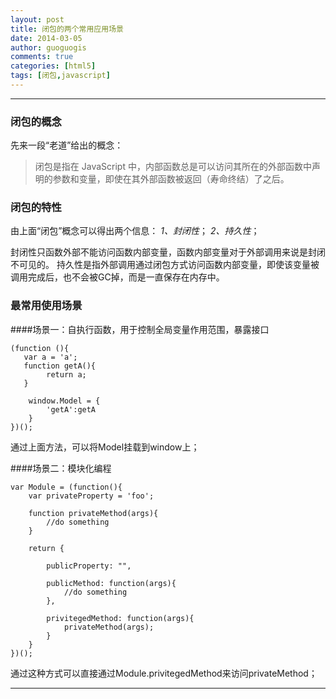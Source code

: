 ```yaml
---
layout: post
title: 闭包的两个常用应用场景
date: 2014-03-05
author: guoguogis
comments: true
categories: [html5]
tags: [闭包,javascript]
---
```

-----------
### 闭包的概念
先来一段“老道”给出的概念：
>闭包是指在 JavaScript 中，内部函数总是可以访问其所在的外部函数中声明的参数和变量，即使在其外部函数被返回（寿命终结）了之后。


### 闭包的特性
由上面“闭包”概念可以得出两个信息：
*1、封闭性*；
*2、持久性*；

封闭性只函数外部不能访问函数内部变量，函数内部变量对于外部调用来说是封闭不可见的。
持久性是指外部调用通过闭包方式访问函数内部变量，即使该变量被调用完成后，也不会被GC掉，而是一直保存在内存中。

### 最常用使用场景

####场景一：自执行函数，用于控制全局变量作用范围，暴露接口
```
(function (){
   var a = 'a'; 
   function getA(){
        return a;
   }

    window.Model = {
        'getA':getA
    }
})();
```
通过上面方法，可以将Model挂载到window上；

####场景二：模块化编程
```
var Module = (function(){
    var privateProperty = 'foo';

    function privateMethod(args){
        //do something
    }

    return {

        publicProperty: "",

        publicMethod: function(args){
            //do something
        },

        privitegedMethod: function(args){
            privateMethod(args);
        }
    }
})();
```
通过这种方式可以直接通过Module.privitegedMethod来访问privateMethod；

-----------